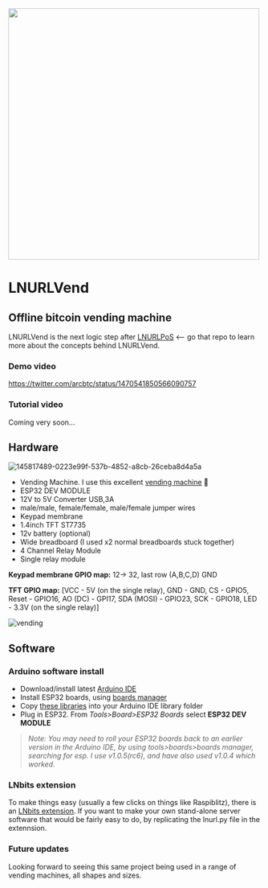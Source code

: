 <img style="width:500px" src="https://user-images.githubusercontent.com/33088785/145907555-c2d870a7-46aa-419e-a12b-8502c80c0849.png">

# LNURLVend
## Offline bitcoin vending machine

LNURLVend is the next logic step after <a href="https://github.com/arcbtc/LNURLPoS">LNURLPoS</a> <-- go that repo to learn more about the concepts behind LNURLVend.

### Demo video

https://twitter.com/arcbtc/status/1470541850566090757

### Tutorial video

Coming very soon...

## Hardware

![145817489-0223e99f-537b-4852-a8cb-26ceba8d4a5a](https://user-images.githubusercontent.com/33088785/145819968-96b2c263-cbf7-4b20-9237-aabe1fec5373.png)

* Vending Machine. I use this excellent <a href="https://www.alibaba.com/product-detail/QR-code-payment-Mini-hotel-vending_1600208572998.html">vending machine</a> 🤩
* ESP32 DEV MODULE
* 12V to 5V Converter USB,3A
* male/male, female/female, male/female jumper wires
* Keypad membrane
* 1.4inch TFT ST7735
* 12v battery (optional)
* Wide breadboard (I used x2 normal breadboards stuck together)
* 4 Channel Relay Module
* Single relay module

**Keypad membrane GPIO map:** 
12-> 32, last row (A,B,C,D) GND

**TFT GPIO map:** 
[VCC - 5V (on the single relay), GND - GND, CS - GPIO5, Reset - GPIO16, AO (DC) - GPI17, SDA (MOSI) - GPIO23, SCK - GPIO18, LED - 3.3V (on the single relay)]

![vending](https://user-images.githubusercontent.com/33088785/145814575-58988069-48b9-4e1d-8aa2-85be552be4c8.png)

## Software

### Arduino software install

* Download/install latest <a href="https://www.arduino.cc/en/software">Arduino IDE</a>
* Install ESP32 boards, using <a href="https://docs.espressif.com/projects/arduino-esp32/en/latest/installing.html#installing-using-boards-manager">boards manager</a>
* Copy <a href="https://github.com/arcbtc/LNURLPoS/tree/main/LNURLVend/libraries">these libraries</a> into your Arduino IDE library folder
* Plug in ESP32. From *Tools>Board>ESP32 Boards* select **ESP32 DEV MODULE**

> *Note: You may need to roll your ESP32 boards back to an earlier version in the Arduino IDE, by using tools>boards>boards manager, searching for esp. I use v1.0.5(rc6), and have also used v1.0.4 which worked.*
### LNbits extension

To make things easy (usually a few clicks on things like Raspiblitz), there is an <a href="https://github.com/lnbits/lnbits/tree/master/lnbits/extensions/lnurlpos">LNbits extension</a>.
If you want to make your own stand-alone server software that would be fairly easy to do, by replicating the lnurl.py file in the extennsion.

### Future updates 
Looking forward to seeing this same project being used in a range of vending machines, all shapes and sizes.
